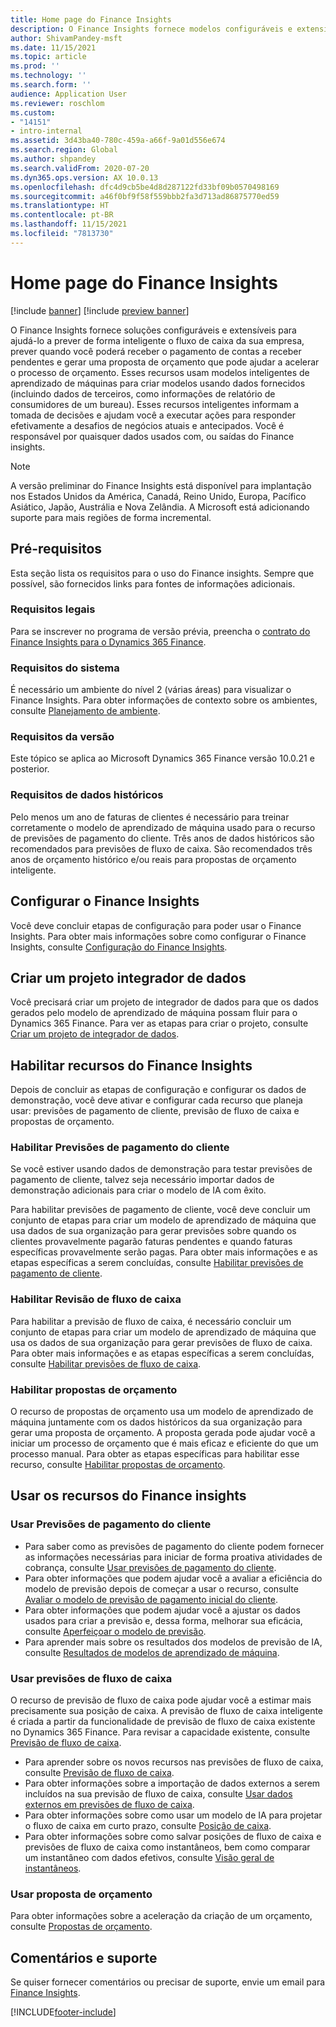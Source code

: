 ```yaml
---
title: Home page do Finance Insights
description: O Finance Insights fornece modelos configuráveis e extensíveis para ajudar você a prever de forma precisa e inteligente o fluxo de caixa da sua empresa, prever quando receberá o pagamento de contas a receber pendentes e gerar uma proposta de orçamento que pode acelerar o processo de orçamento. Todos esses recursos se baseiam nos modelos inteligentes de aprendizado de máquina.
author: ShivamPandey-msft
ms.date: 11/15/2021
ms.topic: article
ms.prod: ''
ms.technology: ''
ms.search.form: ''
audience: Application User
ms.reviewer: roschlom
ms.custom:
- "14151"
- intro-internal
ms.assetid: 3d43ba40-780c-459a-a66f-9a01d556e674
ms.search.region: Global
ms.author: shpandey
ms.search.validFrom: 2020-07-20
ms.dyn365.ops.version: AX 10.0.13
ms.openlocfilehash: dfc4d9cb5be4d8d287122fd33bf09b0570498169
ms.sourcegitcommit: a46f0bf9f58f559bbb2fa3d713ad86875770ed59
ms.translationtype: HT
ms.contentlocale: pt-BR
ms.lasthandoff: 11/15/2021
ms.locfileid: "7813730"
---
```

# <a name="finance-insights-home-page"></a>Home page do Finance Insights

[!include [banner](../includes/banner.md)]
[!include [preview banner](../includes/preview-banner.md)]

O Finance Insights fornece soluções configuráveis e extensíveis para ajudá-lo a prever de forma inteligente o fluxo de caixa da sua empresa, prever quando você poderá receber o pagamento de contas a receber pendentes e gerar uma proposta de orçamento que pode ajudar a acelerar o processo de orçamento. Esses recursos usam modelos inteligentes de aprendizado de máquinas para criar modelos usando dados fornecidos (incluindo dados de terceiros, como informações de relatório de consumidores de um bureau). Esses recursos inteligentes informam a tomada de decisões e ajudam você a executar ações para responder efetivamente a desafios de negócios atuais e antecipados. Você é responsável por quaisquer dados usados com, ou saídas do Finance insights.

> [!NOTE]
> A versão preliminar do Finance Insights está disponível para implantação nos Estados Unidos da América, Canadá, Reino Unido, Europa, Pacífico Asiático, Japão, Austrália e Nova Zelândia. A Microsoft está adicionando suporte para mais regiões de forma incremental.

## <a name="prerequisites"></a>Pré-requisitos

Esta seção lista os requisitos para o uso do Finance insights. Sempre que possível, são fornecidos links para fontes de informações adicionais.

### <a name="legal-requirements"></a>Requisitos legais

Para se inscrever no programa de versão prévia, preencha o [contrato do Finance Insights para o Dynamics 365 Finance](https://forms.office.com/FormsPro/Pages/ResponsePage.aspx?id=v4j5cvGGr0GRqy180BHbR56j8lZs0FdAvwT75_WNFyxUM1c0Uzc1RFpaU1RVTEwxVTNWUERPRThUSy4u).

### <a name="system-requirements"></a>Requisitos do sistema

É necessário um ambiente do nível 2 (várias áreas) para visualizar o Finance Insights. Para obter informações de contexto sobre os ambientes, consulte [Planejamento de ambiente](../../fin-ops-core/fin-ops/imp-lifecycle/environment-planning.md).

### <a name="version-requirements"></a>Requisitos da versão

Este tópico se aplica ao Microsoft Dynamics 365 Finance versão 10.0.21 e posterior.

### <a name="historical-data-requirements"></a>Requisitos de dados históricos

Pelo menos um ano de faturas de clientes é necessário para treinar corretamente o modelo de aprendizado de máquina usado para o recurso de previsões de pagamento do cliente. Três anos de dados históricos são recomendados para previsões de fluxo de caixa. São recomendados três anos de orçamento histórico e/ou reais para propostas de orçamento inteligente.

## <a name="configure-finance-insights"></a>Configurar o Finance Insights

Você deve concluir etapas de configuração para poder usar o Finance Insights. Para obter mais informações sobre como configurar o Finance Insights, consulte [Configuração do Finance Insights](configure-for-fin-insites.md).

## <a name="create-a-data-integrator-project"></a>Criar um projeto integrador de dados

Você precisará criar um projeto de integrador de dados para que os dados gerados pelo modelo de aprendizado de máquina possam fluir para o Dynamics 365 Finance. Para ver as etapas para criar o projeto, consulte [Criar um projeto de integrador de dados](create-data-integrate-project.md).

## <a name="enable-finance-insights-capabilities"></a>Habilitar recursos do Finance Insights

Depois de concluir as etapas de configuração e configurar os dados de demonstração, você deve ativar e configurar cada recurso que planeja usar: previsões de pagamento de cliente, previsão de fluxo de caixa e propostas de orçamento.

### <a name="enable-customer-payment-predictions"></a>Habilitar Previsões de pagamento do cliente
Se você estiver usando dados de demonstração para testar previsões de pagamento de cliente, talvez seja necessário importar dados de demonstração adicionais para criar o modelo de IA com êxito. 

Para habilitar previsões de pagamento de cliente, você deve concluir um conjunto de etapas para criar um modelo de aprendizado de máquina que usa dados de sua organização para gerar previsões sobre quando os clientes provavelmente pagarão faturas pendentes e quando faturas específicas provavelmente serão pagas. Para obter mais informações e as etapas específicas a serem concluídas, consulte [Habilitar previsões de pagamento de cliente](enable-cust-paymnt-prediction.md). 

### <a name="enable-cash-flow-forecasting"></a>Habilitar Revisão de fluxo de caixa
Para habilitar a previsão de fluxo de caixa, é necessário concluir um conjunto de etapas para criar um modelo de aprendizado de máquina que usa os dados de sua organização para gerar previsões de fluxo de caixa. Para obter mais informações e as etapas específicas a serem concluídas, consulte [Habilitar previsões de fluxo de caixa](enable-cash-flow-forecasting.md).

### <a name="enable-budget-proposals"></a>Habilitar propostas de orçamento

O recurso de propostas de orçamento usa um modelo de aprendizado de máquina juntamente com os dados históricos da sua organização para gerar uma proposta de orçamento. A proposta gerada pode ajudar você a iniciar um processo de orçamento que é mais eficaz e eficiente do que um processo manual. Para obter as etapas específicas para habilitar esse recurso, consulte [Habilitar propostas de orçamento](enable-budget-proposal.md). 

## <a name="using-finance-insights-features"></a>Usar os recursos do Finance insights

### <a name="using-customer-payment-predictions"></a>Usar Previsões de pagamento do cliente

- Para saber como as previsões de pagamento do cliente podem fornecer as informações necessárias para iniciar de forma proativa atividades de cobrança, consulte [Usar previsões de pagamento do cliente](use-customer-payment-predictions.md).
- Para obter informações que podem ajudar você a avaliar a eficiência do modelo de previsão depois de começar a usar o recurso, consulte [Avaliar o modelo de previsão de pagamento inicial do cliente](evaluate-payment-prediction.md).
- Para obter informações que podem ajudar você a ajustar os dados usados para criar a previsão e, dessa forma, melhorar sua eficácia, consulte [Aperfeiçoar o modelo de previsão](improve-model.md).
- Para aprender mais sobre os resultados dos modelos de previsão de IA, consulte [Resultados de modelos de aprendizado de máquina](confusion-matrix.md).

### <a name="using-cash-flow-forecasts"></a>Usar previsões de fluxo de caixa

O recurso de previsão de fluxo de caixa pode ajudar você a estimar mais precisamente sua posição de caixa. A previsão de fluxo de caixa inteligente é criada a partir da funcionalidade de previsão de fluxo de caixa existente no Dynamics 365 Finance. Para revisar a capacidade existente, consulte [Previsão de fluxo de caixa](../cash-bank-management/cash-flow-forecasting.md).

- Para aprender sobre os novos recursos nas previsões de fluxo de caixa, consulte [Previsão de fluxo de caixa](cash-flow-forecast-intro.md).
- Para obter informações sobre a importação de dados externos a serem incluídos na sua previsão de fluxo de caixa, consulte [Usar dados externos em previsões de fluxo de caixa](external-data-in-cash-flow.md). 
- Para obter informações sobre como usar um modelo de IA para projetar o fluxo de caixa em curto prazo, consulte [Posição de caixa](cash-position.md).
- Para obter informações sobre como salvar posições de fluxo de caixa e previsões de fluxo de caixa como instantâneos, bem como comparar um instantâneo com dados efetivos, consulte [Visão geral de instantâneos](payment-snapshots.md).

### <a name="using-budget-proposal"></a>Usar proposta de orçamento

Para obter informações sobre a aceleração da criação de um orçamento, consulte [Propostas de orçamento](budget-proposals.md). 

## <a name="feedback-and-support"></a>Comentários e suporte

Se quiser fornecer comentários ou precisar de suporte, envie um email para [Finance Insights](mailto:fiap@microsoft.com).

[!INCLUDE[footer-include](../../includes/footer-banner.md)]
